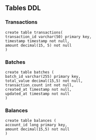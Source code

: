## Tables DDL

### Transactions
```
create table transactions(
transaction_id varchar(50) primary key,
timestamp timestamp not null,
amount decimal(15, 5) not null
)
```

### Batches
```
create table batches (
batch_id varchar(255) primary key,
total_value decimal(15,5) not null,
transaction_count int not null,
created_at timestamp not null,
updated_at timestamp not null
)
```

### Balances
```
create table balances (
account_id long primary key,
amount decimal(15,5) not null
)
```